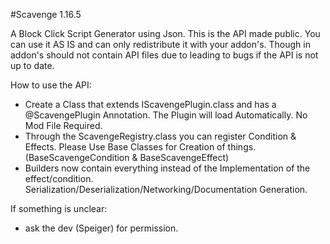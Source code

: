#Scavenge 1.16.5

A Block Click Script Generator using Json.
This is the API made public. You can use it AS IS and can only redistribute it with your addon's.
Though in addon's should not contain API files due to leading to bugs if the API is not up to date.

How to use the API:

- Create a Class that extends IScavengePlugin.class and has a @ScavengePlugin Annotation. The Plugin will load Automatically. No Mod File Required.
- Through the ScavengeRegistry.class you can register Condition & Effects. Please Use Base Classes for Creation of things. (BaseScavengeCondition & BaseScavengeEffect)
- Builders now contain everything instead of the Implementation of the effect/condition. Serialization/Deserialization/Networking/Documentation Generation.

If something is unclear:    
- ask the dev (Speiger) for permission. 
